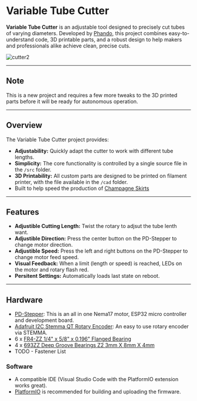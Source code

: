 # Variable Tube Cutter

**Variable Tube Cutter** is an adjustable tool designed to precisely cut tubes of varying diameters. Developed by [Phando](https://github.com/Phando), this project combines easy-to-understand code, 3D printable parts, and a robust design to help makers and professionals alike achieve clean, precise cuts.

![cutter2](https://github.com/user-attachments/assets/ceb8bce3-28ff-4529-ac6c-bcf175325cd8)

---
## Note

This is a new project and requires a few more tweaks to the 3D printed parts before it will be ready for autonomous operation.

---

## Overview

The Variable Tube Cutter project provides:
- **Adjustability:** Quickly adapt the cutter to work with different tube lengths.
- **Simplicity:** The core functionality is controlled by a single source file in the `/src` folder.
- **3D Printability:** All custom parts are designed to be printed on filament printer, with the file available in the `/cad` folder.
- Built to help speed the production of [Champagne Skirts](https://www.champagneskirt.com/)
---

## Features

- **Adjustible Cutting Length:** Twist the rotary to adjsut the tube lenth want.
- **Adjustible Direction:** Press the center button on the PD-Stepper to change motor direction.
- **Adjustible Speed:** Press the left and right buttons on the PD-Stepper to change motor feed speed.
- **Visual Feedback:** When a limit (length or speed) is reached, LEDs on the motor and rotary flash red.
- **Persitent Settings:** Automatically loads last state on reboot.
---

## Hardware
  - [PD-Stepper](https://thingsbyjosh.com/products/pd-stepper): This is an all in one Nema17 motor, ESP32 micro controller and development board.
  - [Adafruit I2C Stemma QT Rotary Encoder](https://www.adafruit.com/product/5880): An easy to use rotary encoder via STEMMA.
  - 6 x [FR4-ZZ 1/4" x 5/8" x 0.196" Flanged Bearing](https://www.amazon.com/uxcell-Bearing-6-35x15-875x4-973mm-Shielded-Bearings/dp/B082PSLNJY)
  - 4 x [693ZZ Deep Groove Bearings Z2 3mm X 8mm X 4mm](https://www.amazon.com/uxcell-Groove-Bearings-Double-Shielded/dp/B0819B49JY)
  - TODO - Fastener List

### Software
  - A compatible IDE (Visual Studio Code with the PlatformIO extension works great).
  - [PlatformIO](https://platformio.org/) is recommended for building and uploading the firmware.

